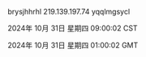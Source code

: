 brysjhhrhl 219.139.197.74 yqqlmgsycl

2024年 10月 31日 星期四 09:00:02 CST

2024年 10月 31日 星期四 01:00:02 GMT
